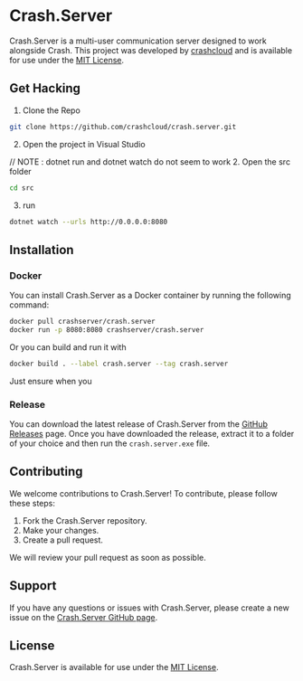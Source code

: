 # Crash.Server

Crash.Server is a multi-user communication server designed to work alongside Crash. This project was developed
by [crashcloud](https://github.com/crashcloud) and is available for use under
the [MIT License](https://github.com/crashcloud/Crash.Server/blob/main/LICENSE.md).

## Get Hacking

1. Clone the Repo
``` bash
git clone https://github.com/crashcloud/crash.server.git
```
2. Open the project in Visual Studio

// NOTE : dotnet run and dotnet watch do not seem to work
2. Open the src folder
``` bash
cd src
```
3. run
``` bash
dotnet watch --urls http://0.0.0.0:8080
```

## Installation

### Docker

You can install Crash.Server as a Docker container by running the following command:

``` bash
docker pull crashserver/crash.server
docker run -p 8080:8080 crashserver/crash.server
```

Or you can build and run it with
``` bash
docker build . --label crash.server --tag crash.server
```

Just ensure when you 

### Release

You can download the latest release of Crash.Server from
the [GitHub Releases](https://github.com/crashcloud/Crash.Server/releases) page. Once you have downloaded the release,
extract it to a folder of your choice and then run the `crash.server.exe` file.

## Contributing

We welcome contributions to Crash.Server! To contribute, please follow these steps:

1. Fork the Crash.Server repository.
2. Make your changes.
3. Create a pull request.

We will review your pull request as soon as possible.

## Support

If you have any questions or issues with Crash.Server, please create a new issue on
the [Crash.Server GitHub page](https://github.com/crashcloud/Crash.Server/issues).

## License

Crash.Server is available for use under the [MIT License](https://github.com/crashcloud/Crash.Server/blob/main/LICENSE).
